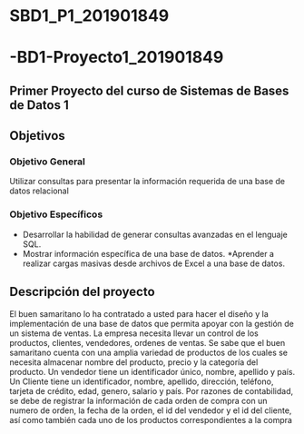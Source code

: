 # SBD1_P1_201901849
# -BD1-Proyecto1_201901849

## Primer Proyecto del curso de Sistemas de Bases de Datos 1

## Objetivos

### Objetivo General
Utilizar consultas para presentar la información requerida de una base de datos
relacional

### Objetivo Específicos
* Desarrollar la habilidad de generar consultas avanzadas en el lenguaje SQL.
* Mostrar información específica de una base de datos.
*Aprender a realizar cargas masivas desde archivos de Excel a una base de datos.

## Descripción del proyecto
El buen samaritano lo ha contratado a usted para hacer el diseño y la
implementación de una base de datos que permita apoyar con la gestión de un
sistema de ventas. La empresa necesita llevar un control de los productos, clientes,
vendedores, ordenes de ventas.
Se sabe que el buen samaritano cuenta con una amplia variedad de productos de
los cuales se necesita almacenar nombre del producto, precio y la categoría del
producto.
Un vendedor tiene un identificador único, nombre, apellido y país. Un Cliente tiene
un identificador, nombre, apellido, dirección, teléfono, tarjeta de crédito, edad,
genero, salario y país.
Por razones de contabilidad, se debe de registrar la información de cada orden de
compra con un numero de orden, la fecha de la orden, el id del vendedor y el id del
cliente, así como también cada uno de los productos correspondientes a la compra
